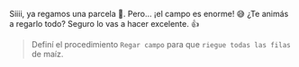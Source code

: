 Siiii, ya regamos una parcela :tada:. Pero… ¡el campo es enorme! :sweat_smile: ¿Te animás a regarlo todo? Seguro lo vas a hacer excelente. :thumbsup:

> Definí el procedimiento `Regar campo` para que `riegue todas las filas` de maíz. 